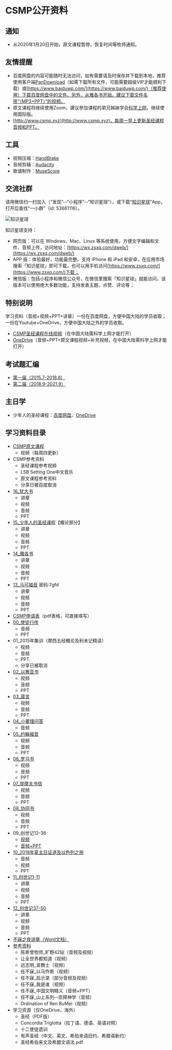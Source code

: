# CSMP公开资料

## 通知

* 从2020年1月20日开始，原文课程暂停，恢复时间等牧师通知。

## 友情提醒

* 百度网盘的内容可能随时无法访问，如有需要请及时保存并下载到本地，推荐使用客户端[PanDownload](http://pandownload.com/)（如需下载所有文件，可能需要超级VIP才能顺利下载）或[https://www.baiduwp.com/](https://www.baiduwp.com/)（推荐使用）下载百度网盘中的文件。另外，从雅各书开始，建议下载文件名带“（MP3+PPT）”的视频。
* 原文课程将继续使用Zoom，建议参加课程的弟兄姊妹学会[科学上网](https://haoel.github.io/)，继续使用国际版。
* [http://www.csmp.xyz](http://www.csmp.xyz)，每周一早上更新圣经课程音频和PPT。

## 工具

* 视频压缩：[HandBrake](https://handbrake.fr/)
* 音频剪辑：[Audacity](https://www.audacityteam.org/)
* 歌谱制作：[MuseScore](https://musescore.org/)

## 交流社群

请用微信扫一扫加入（“发现”--“小程序”--“知识星球”），或下载“[知识星球](https://www.zsxq.com/)”App，打开后查找“一小群”（id: 53661116）。

![知识星球](http://img.hisword.cn/yixiaoqun.jpeg)

知识星球支持：

* 网页版：可以在 Windows、Mac、Linux 等系统使用，方便文字编辑和文件、音频上传，访问地址：[https://wx.zsxq.com/dweb/](https://wx.zsxq.com/dweb/)
* APP 版：体验最好，功能最完整。支持 iPhone 和 iPad 和安卓，在应用市场搜索「知识星球」即可下载，也可以用手机访问[https://www.zsxq.com/](https://www.zsxq.com/)下载；
* 微信版：包括小程序和微信公众号，在微信里搜索「知识星球」就能访问，该版本可以使用绝大多数功能，支持发表主题、点赞、评论等；

## 特别说明

学习资料（音频+视频+PPT+讲章）一份在百度网盘，方便中国大陆的学员收取；一份在Youtube+OneDrive，方便中国大陆之外的学员收取。

* [CSMP圣经课程在线视频](https://www.youtube.com/channel/UC2MgB-upjmPWAP_p7hdk_MQ)（在中国大陆需科学上网才能打开）
* [OneDrive](https://1drv.ms/f/s!AgnuHY2oXaZp_HPkjxIc4fSR_hRc)（音频+PPT+原文课程视频+补充视频，在中国大陆需科学上网才能打开）

## 考试题汇编

* [第一届（2015.7-2018.8）](./csmp-exam-1st.md)  
* [第二届（2018.9-2021.9）](./csmp-exam-2nd.md)  

## 主日学

* 少年人的圣经课程：[百度网盘](https://pan.baidu.com/s/1-NPkLTh-l7xRKbUAPYO8LA)、[OneDrive](https://1drv.ms/u/s!AgnuHY2oXaZpgbYlM2JSVvocUY-E9g?e=08qicA)

## 学习资料目录

* [CSMP原文课程](https://pan.baidu.com/s/1ZPt9z9TC-e0gKSqs6PsrFw)
  * 视频（每周四更新）
* CSMP参考资料
  * 圣经课程参考视频
  * LSB Setting One中文音乐
  * 原文课程参考资料
  * 分享已被百度取消
* [16_犹大书](https://pan.baidu.com/s/1wJgr6NpQpxFCaGnxJkYD3w)
  * 讲章
  * 视频
  * 音频
  * PPT
* [15_少年人的圣经课程](https://pan.baidu.com/s/19D8JI3CotwuFn143BC5CjA)【概论部分】
  * 讲章
  * 视频
  * 音频
  * PPT
* [14_雅各书](https://pan.baidu.com/s/1LFXOAKSGxWUWh8dqHxmhXg)
  * 讲章
  * 视频
  * 音频
  * PPT
* [13_马可福音](https://pan.baidu.com/s/1d4D3SanDp4mOnmV7L0UbWg) 密码:7gfd
  * 讲章
  * 视频
  * 音频
  * PPT
* [CSMP申请表](https://pan.baidu.com/s/1o8v3VL4)（pdf表格，可直接填写）
* [00_使徒行传](https://pan.baidu.com/s/1sl79csP)
  * 音频
  * PPT
* 01_2015年集训（摩西五经概论及利未记精读）
  * 视频
  * 音频
  * PPT
  * 分享已被取消
* [02_以赛亚书](https://pan.baidu.com/s/1miwTVyo)
  * 视频
  * 音频
  * PPT
* [03_箴言](https://pan.baidu.com/s/1skXbp29)
  * 视频
  * 音频
  * PPT
* [04_小要理问答](https://pan.baidu.com/s/1mhVjAXy)
  * 音频
* [05_约翰福音](https://pan.baidu.com/s/1geHgD5x)
  * 视频
  * 音频
  * PPT
* [06_罗马书](https://pan.baidu.com/s/1i51dKA5)
  * 视频
  * 音频
  * PPT
* [07_提摩太书信](https://pan.baidu.com/s/1boHUK95)
  * 视频
  * 音频
  * PPT
* [08_协同书](https://pan.baidu.com/s/1miHSCn2)
  * 视频
  * 音频
  * PPT
* 09_创世记12-36
  * [视频](https://pan.baidu.com/s/1iXUm11u6EEOUQ0ou6Yp6Yg)
  * [音频+PPT](https://pan.baidu.com/s/1EHh8AzmnvaBz3AkJiPXUMQ)
* [10_2018年夏主日证道及以色列之旅](https://pan.baidu.com/s/1OrZN92a3ueW-EY1LHmugpA)
  * 音频
  * 视频
  * PPT
* [11_创世记1-11](https://pan.baidu.com/s/1_aKXu7a-cHwujcWsSWCABg)
  * 讲章
  * 视频
  * 音频
  * PPT
* [12_创世记37-50](https://pan.baidu.com/s/1JUVuzfA-mtUGpK0VLxClMA)
  * 讲章
  * 视频
  * 音频
  * PPT
* [不寐之夜讲章（Word文档）](https://pan.baidu.com/s/1kVbXoBt)
* [参考资料](https://pan.baidu.com/s/1sl6nh5V)
  * 陈希曾牧师_旷野42站（音频及视频）
  * 让全世界都知道（视频）
  * 远志明_宣教士（视频）
  * 任不寐_以马忤斯（视频）
  * 任不寐_启示录（部分音频及视频）
  * 任不寐_我是谁（视频）
  * 任不寐_中国文明精义（音频+PPT）
  * 任不寐_山上系列--崇拜神学（音频）
  * Ordination of Ren BuMei（视频）
* 学习资源（仅OneDrive，海外）
  * 圣经（PDF版）
  * Concordia Triglotta（拉丁语、德语、英语对照）
  * 十二使徒遗训
  * 有声圣经（中文、英文、希伯来语旧约、希腊语新约）
  * 圣经希伯来文及希腊文语法.pdf
